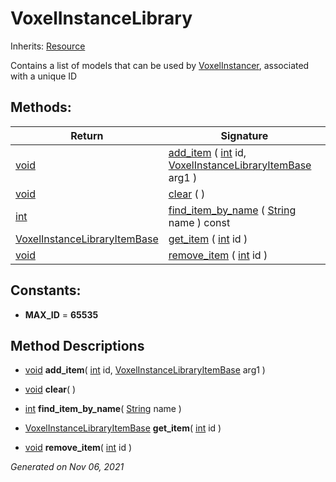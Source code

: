 # VoxelInstanceLibrary

Inherits: [Resource](https://docs.godotengine.org/en/stable/classes/class_resource.html)


Contains a list of models that can be used by [VoxelInstancer](VoxelInstancer.md), associated with a unique ID

## Methods: 


Return                                                                | Signature                                                                                                                                                                  
--------------------------------------------------------------------- | ---------------------------------------------------------------------------------------------------------------------------------------------------------------------------
[void](#)                                                             | [add_item](#i_add_item) ( [int](https://docs.godotengine.org/en/stable/classes/class_int.html) id, [VoxelInstanceLibraryItemBase](VoxelInstanceLibraryItemBase.md) arg1 )  
[void](#)                                                             | [clear](#i_clear) ( )                                                                                                                                                      
[int](https://docs.godotengine.org/en/stable/classes/class_int.html)  | [find_item_by_name](#i_find_item_by_name) ( [String](https://docs.godotengine.org/en/stable/classes/class_string.html) name ) const                                        
[VoxelInstanceLibraryItemBase](VoxelInstanceLibraryItemBase.md)       | [get_item](#i_get_item) ( [int](https://docs.godotengine.org/en/stable/classes/class_int.html) id )                                                                        
[void](#)                                                             | [remove_item](#i_remove_item) ( [int](https://docs.godotengine.org/en/stable/classes/class_int.html) id )                                                                  
<p></p>

## Constants: 

- **MAX_ID** = **65535**

## Method Descriptions

- [void](#)<span id="i_add_item"></span> **add_item**( [int](https://docs.godotengine.org/en/stable/classes/class_int.html) id, [VoxelInstanceLibraryItemBase](VoxelInstanceLibraryItemBase.md) arg1 ) 


- [void](#)<span id="i_clear"></span> **clear**( ) 


- [int](https://docs.godotengine.org/en/stable/classes/class_int.html)<span id="i_find_item_by_name"></span> **find_item_by_name**( [String](https://docs.godotengine.org/en/stable/classes/class_string.html) name ) 


- [VoxelInstanceLibraryItemBase](VoxelInstanceLibraryItemBase.md)<span id="i_get_item"></span> **get_item**( [int](https://docs.godotengine.org/en/stable/classes/class_int.html) id ) 


- [void](#)<span id="i_remove_item"></span> **remove_item**( [int](https://docs.godotengine.org/en/stable/classes/class_int.html) id ) 


_Generated on Nov 06, 2021_
